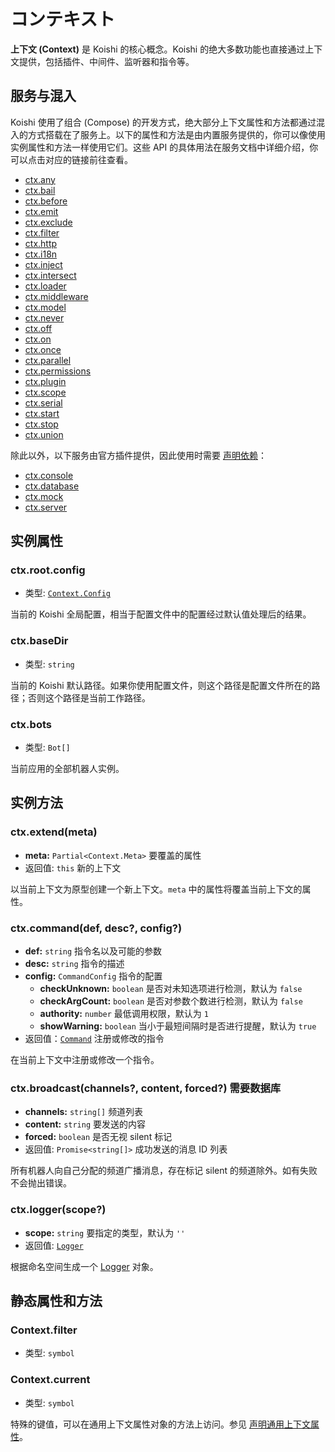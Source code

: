 # コンテキスト

**上下文 (Context)** 是 Koishi 的核心概念。Koishi 的绝大多数功能也直接通过上下文提供，包括插件、中间件、监听器和指令等。

## 服务与混入

Koishi 使用了组合 (Compose) 的开发方式，绝大部分上下文属性和方法都通过混入的方式搭载在了服务上。以下的属性和方法是由内置服务提供的，你可以像使用实例属性和方法一样使用它们。这些 API 的具体用法在服务文档中详细介绍，你可以点击对应的链接前往查看。

- [ctx.any](../service/filter.md#ctx-any)
- [ctx.bail](../service/events.md#ctx-bail)
- [ctx.before](../service/events.md#ctx-before)
- [ctx.emit](../service/events.md#ctx-emit)
- [ctx.exclude](../service/filter.md#ctx-exclude)
- [ctx.filter](../service/filter.md#ctx-filter)
- [ctx.http](../service/http.md)
- [ctx.i18n](../service/i18n.md)
- [ctx.inject](../service/registry.md#ctx-inject)
- [ctx.intersect](../service/filter.md#ctx-intersect)
- [ctx.loader](../service/loader.md)
- [ctx.middleware](../service/events.md#ctx-middleware)
- [ctx.model](../database/model.md)
- [ctx.never](../service/filter.md#ctx-never)
- [ctx.off](../service/events.md#ctx-off)
- [ctx.on](../service/events.md#ctx-on)
- [ctx.once](../service/events.md#ctx-once)
- [ctx.parallel](../service/events.md#ctx-parallel)
- [ctx.permissions](../service/permissions.md)
- [ctx.plugin](../service/registry.md#ctx-plugin)
- [ctx.scope](../service/registry.md#ctx-scope)
- [ctx.serial](../service/events.md#ctx-serial)
- [ctx.start](../service/registry.md#ctx-start)
- [ctx.stop](../service/registry.md#ctx-stop)
- [ctx.union](../service/filter.md#ctx-union)

除此以外，以下服务由官方插件提供，因此使用时需要 [声明依赖](../../guide/plugin/service.md#inject)：

- [ctx.console](../console/server.md)
- [ctx.database](../database/database.md)
- [ctx.mock](../../plugins/develop/mock.md)
- [ctx.server](../../plugins/develop/server.md)

## 实例属性

### ctx.root.config

- 类型: [`Context.Config`](./app.md)

当前的 Koishi 全局配置，相当于配置文件中的配置经过默认值处理后的结果。

### ctx.baseDir

- 类型: `string`

当前的 Koishi 默认路径。如果你使用配置文件，则这个路径是配置文件所在的路径；否则这个路径是当前工作路径。

### ctx.bots

- 类型: `Bot[]`

当前应用的全部机器人实例。

## 实例方法

### ctx.extend(meta)

- **meta:** `Partial<Context.Meta>` 要覆盖的属性
- 返回值: `this` 新的上下文

以当前上下文为原型创建一个新上下文。`meta` 中的属性将覆盖当前上下文的属性。

<!-- ### ctx.isolate(names)

- **keys:** `string[]` 隔离的服务列表
- 返回值: `this`

以当前上下文为原型创建一个新上下文。`keys` 中指定的服务将在新的上下文中被隔离，其他服务仍然与当前上下文共享。参见 [服务的共享与隔离](../../guide/plugin/service.md#服务的共享与隔离)。 -->

### ctx.command(def, desc?, config?)

- **def:** `string` 指令名以及可能的参数
- **desc:** `string` 指令的描述
- **config:** `CommandConfig` 指令的配置
  - **checkUnknown:** `boolean` 是否对未知选项进行检测，默认为 `false`
  - **checkArgCount:** `boolean` 是否对参数个数进行检测，默认为 `false`
  - **authority:** `number` 最低调用权限，默认为 `1`
  - **showWarning:** `boolean` 当小于最短间隔时是否进行提醒，默认为 `true`
- 返回值：[`Command`](./command.md) 注册或修改的指令

在当前上下文中注册或修改一个指令。

### ctx.broadcast(channels?, content, forced?) <badge>需要数据库</badge>

- **channels:** `string[]` 频道列表
- **content:** `string` 要发送的内容
- **forced:** `boolean` 是否无视 silent 标记
- 返回值: `Promise<string[]>` 成功发送的消息 ID 列表

所有机器人向自己分配的频道广播消息，存在标记 silent 的频道除外。如有失败不会抛出错误。

### ctx.logger(scope?)

- **scope:** `string` 要指定的类型，默认为 `''`
- 返回值: [`Logger`](../utils/logger.md)

根据命名空间生成一个 [Logger](../utils/logger.md) 对象。

## 静态属性和方法

### Context.filter

- 类型: `symbol`

### Context.current

- 类型: `symbol`

特殊的键值，可以在通用上下文属性对象的方法上访问。参见 [声明通用上下文属性](../../guide/plugin/service.md#声明通用上下文属性)。
